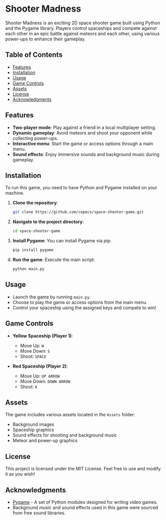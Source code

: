 # Shooter Madness

Shooter Madness is an exciting 2D space shooter game built using Python and the Pygame library. Players control spaceships and compete against each other in an epic battle against meteors and each other, using various power-ups to enhance their gameplay.

## Table of Contents

- [Features](#features)
- [Installation](#installation)
- [Usage](#usage)
- [Game Controls](#game-controls)
- [Assets](#assets)
- [License](#license)
- [Acknowledgments](#acknowledgments)

## Features

- **Two-player mode**: Play against a friend in a local multiplayer setting.
- **Dynamic gameplay**: Avoid meteors and shoot your opponent while collecting power-ups.
- **Interactive menu**: Start the game or access options through a main menu.
- **Sound effects**: Enjoy immersive sounds and background music during gameplay.

## Installation

To run this game, you need to have Python and Pygame installed on your machine.

1. **Clone the repository**:
   ```bash
   git clone https://github.com/copecs/space-shooter-game.git
   ```
   
2. **Navigate to the project directory**:
   ```bash
   cd space-shooter-game
   ```

3. **Install Pygame**:
   You can install Pygame via pip:
   ```bash
   pip install pygame
   ```

4. **Run the game**:
   Execute the main script:
   ```bash
   python main.py
   ```

## Usage

- Launch the game by running `main.py`.
- Choose to play the game or access options from the main menu.
- Control your spaceship using the assigned keys and compete to win!

## Game Controls

- **Yellow Spaceship (Player 1)**:
  - Move Up: `W`
  - Move Down: `S`
  - Shoot: `SPACE`

- **Red Spaceship (Player 2)**:
  - Move Up: `UP ARROW`
  - Move Down: `DOWN ARROW`
  - Shoot: `K`

## Assets

The game includes various assets located in the `Assets` folder:
- Background images
- Spaceship graphics
- Sound effects for shooting and background music
- Meteor and power-up graphics

## License

This project is licensed under the MIT License. Feel free to use and modify it as you wish!

## Acknowledgments

- [Pygame](https://www.pygame.org/) - A set of Python modules designed for writing video games.
- Background music and sound effects used in this game were sourced from free sound libraries.
